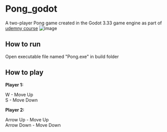 # Pong_godot
A two-player Pong game created in the Godot 3.33 game engine as part of [udemny course](https://www.udemy.com/course/godot-beginner-course/?couponCode=UPGRADE02223)
![image](https://github.com/user-attachments/assets/10d550eb-7ea7-486b-97b6-754b38a63748)

<h2>How to run</h2>
Open executable file named "Pong.exe" in build folder

<h2>How to play</h2>

**Player 1:**

W - Move Up  
S - Move Down  

**Player 2:**

Arrow Up - Move Up  
Arrow Down - Move Down
